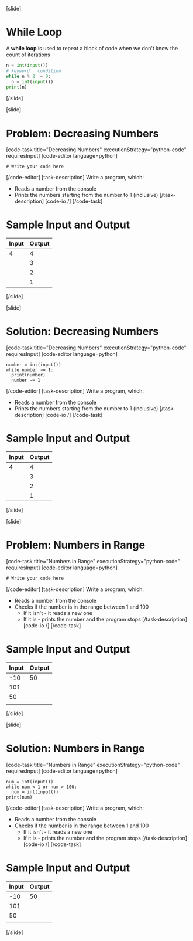 [slide]
# While Loop
A **while loop** is used to repeat a block of code when we don't know the count of iterations
```python
n = int(input())
# keyword   condition
while n % 2 != 0:
  n = int(input())
print(n)
```
[/slide]

[slide]
# Problem: Decreasing Numbers
[code-task title="Decreasing Numbers" executionStrategy="python-code" requiresInput]
[code-editor language=python]
```
# Write your code here
```
[/code-editor]
[task-description]
Write a program, which:

* Reads a number from the console
* Prints the numbers starting from the number to 1 (inclusive)
[/task-description]
[code-io /]
[/code-task]
# Sample Input and Output
|Input|Output|
|-----|------|
|4|4|
||3|
||2|
||1|
[/slide]

[slide]
# Solution: Decreasing Numbers
[code-task title="Decreasing Numbers" executionStrategy="python-code" requiresInput]
[code-editor language=python]
```
number = int(input())
while number >= 1:
  print(number)
  number -= 1
```
[/code-editor]
[task-description]
Write a program, which:

* Reads a number from the console
* Prints the numbers starting from the number to 1 (inclusive)
[/task-description]
[code-io /]
[/code-task]
# Sample Input and Output
|Input|Output|
|-----|------|
|4|4|
||3|
||2|
||1|
[/slide]

[slide]
# Problem: Numbers in Range
[code-task title="Numbers in Range" executionStrategy="python-code" requiresInput]
[code-editor language=python]
```
# Write your code here
```
[/code-editor]
[task-description]
Write a program, which:

* Reads a number from the console
* Checks if the number is in the range between 1 and 100
    * If it isn't - it reads a new one
    * If it is - prints the number and the program stops
[/task-description]
[code-io /]
[/code-task]
# Sample Input and Output
|Input|Output|
|-----|------|
|-10|50|
|101||
|50||
|||
[/slide]

[slide]
# Solution: Numbers in Range
[code-task title="Numbers in Range" executionStrategy="python-code" requiresInput]
[code-editor language=python]
```
num = int(input())
while num < 1 or num > 100:
  num = int(input())
print(num)
```
[/code-editor]
[task-description]
Write a program, which:

* Reads a number from the console
* Checks if the number is in the range between 1 and 100
    * If it isn't - it reads a new one
    * If it is - prints the number and the program stops
[/task-description]
[code-io /]
[/code-task]
# Sample Input and Output
|Input|Output|
|-----|------|
|-10|50|
|101||
|50||
|||
[/slide]